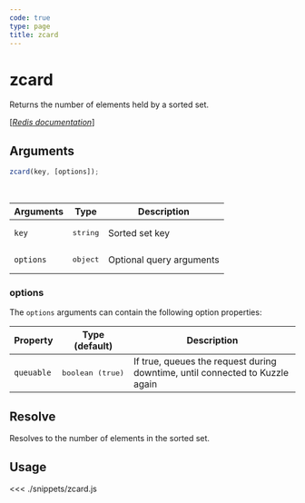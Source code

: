 ```yaml
---
code: true
type: page
title: zcard
---
```


# zcard

Returns the number of elements held by a sorted set.

[[_Redis documentation_]](https://redis.io/commands/zcard)

## Arguments

```js
zcard(key, [options]);
```

<br/>

| Arguments | Type              | Description              |
| --------- | ----------------- | ------------------------ |
| `key`     | <pre>string</pre> | Sorted set key           |
| `options` | <pre>object</pre> | Optional query arguments |

### options

The `options` arguments can contain the following option properties:

| Property   | Type (default)            | Description                                                                  |
| ---------- | ------------------------- | ---------------------------------------------------------------------------- |
| `queuable` | <pre>boolean (true)</pre> | If true, queues the request during downtime, until connected to Kuzzle again |

## Resolve

Resolves to the number of elements in the sorted set.

## Usage

<<< ./snippets/zcard.js
